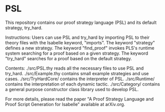 # PSL

This repository contains our proof strategy language (PSL) and its default strategy, try_hard.

Instructions:
Users can use PSL and try_hard by importing PSL to their theory files with the Isabelle keyword,
"imports".
The keyword "strategy" defines a new strategy.
The keyword "find_proof" invokes PLS's runtime system searching for a proof based on a given strategy.
The keyword "try_hard" searches for a proof based on the default strategy.

Contents:
./src/PSL.thy        reads all the necessary files to use PSL and try_hard.
./src/Example.thy    contains small example strategies and use cases.
./src/TryHardCore/ contains the interpreter of PSL.
./src/Runtime/     contains the interpretation of each dynamic tactic.
./src/Category/    contains a general purpose constructor class library used to develop PSL.

For more details, please read the paper "A Proof Strategy Language and Proof Script Generation for Isabelle"
available at arXiv.org.
